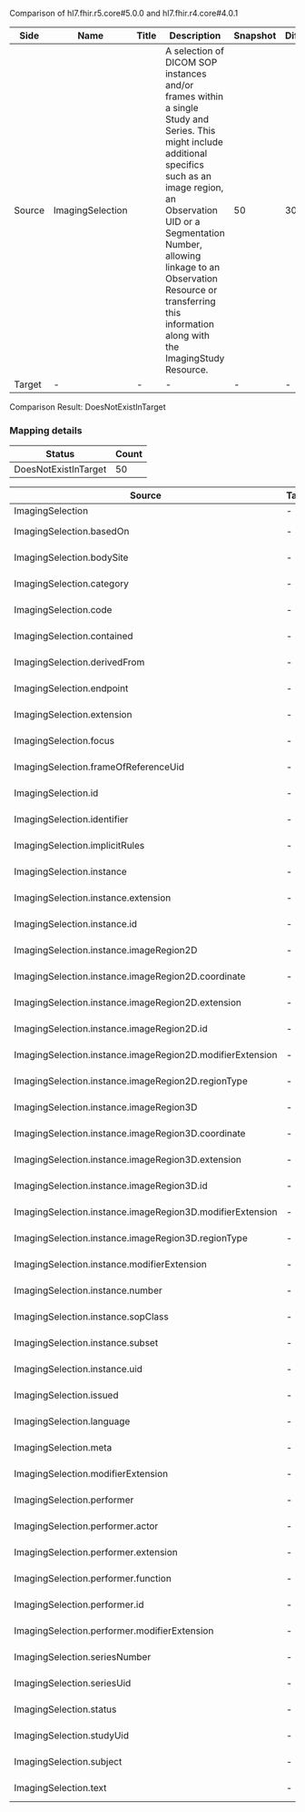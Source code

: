 Comparison of hl7.fhir.r5.core#5.0.0 and hl7.fhir.r4.core#4.0.1

| Side | Name | Title | Description | Snapshot | Differential |
| --- | --- | --- | --- | --- | --- |
| Source | ImagingSelection |  | A selection of DICOM SOP instances and/or frames within a single Study and Series. This might include additional specifics such as an image region, an Observation UID or a Segmentation Number, allowing linkage to an Observation Resource or transferring this information along with the ImagingStudy Resource. | 50 | 30 |
| Target | - | - | - | - | - |


Comparison Result: DoesNotExistInTarget


### Mapping details

| Status | Count |
| ------ | ----- |
DoesNotExistInTarget | 50 |


| Source | Target | Status | Message |
| ------ | ------ | ------ | ------- |
| ImagingSelection | - | DoesNotExistInTarget | ImagingSelection does not exist in target and has no mapping |
| ImagingSelection.basedOn | - | DoesNotExistInTarget | ImagingSelection.basedOn does not exist in target and has no mapping |
| ImagingSelection.bodySite | - | DoesNotExistInTarget | ImagingSelection.bodySite does not exist in target and has no mapping |
| ImagingSelection.category | - | DoesNotExistInTarget | ImagingSelection.category does not exist in target and has no mapping |
| ImagingSelection.code | - | DoesNotExistInTarget | ImagingSelection.code does not exist in target and has no mapping |
| ImagingSelection.contained | - | DoesNotExistInTarget | ImagingSelection.contained does not exist in target and has no mapping |
| ImagingSelection.derivedFrom | - | DoesNotExistInTarget | ImagingSelection.derivedFrom does not exist in target and has no mapping |
| ImagingSelection.endpoint | - | DoesNotExistInTarget | ImagingSelection.endpoint does not exist in target and has no mapping |
| ImagingSelection.extension | - | DoesNotExistInTarget | ImagingSelection.extension does not exist in target and has no mapping |
| ImagingSelection.focus | - | DoesNotExistInTarget | ImagingSelection.focus does not exist in target and has no mapping |
| ImagingSelection.frameOfReferenceUid | - | DoesNotExistInTarget | ImagingSelection.frameOfReferenceUid does not exist in target and has no mapping |
| ImagingSelection.id | - | DoesNotExistInTarget | ImagingSelection.id does not exist in target and has no mapping |
| ImagingSelection.identifier | - | DoesNotExistInTarget | ImagingSelection.identifier does not exist in target and has no mapping |
| ImagingSelection.implicitRules | - | DoesNotExistInTarget | ImagingSelection.implicitRules does not exist in target and has no mapping |
| ImagingSelection.instance | - | DoesNotExistInTarget | ImagingSelection.instance does not exist in target and has no mapping |
| ImagingSelection.instance.extension | - | DoesNotExistInTarget | ImagingSelection.instance.extension does not exist in target and has no mapping |
| ImagingSelection.instance.id | - | DoesNotExistInTarget | ImagingSelection.instance.id does not exist in target and has no mapping |
| ImagingSelection.instance.imageRegion2D | - | DoesNotExistInTarget | ImagingSelection.instance.imageRegion2D does not exist in target and has no mapping |
| ImagingSelection.instance.imageRegion2D.coordinate | - | DoesNotExistInTarget | ImagingSelection.instance.imageRegion2D.coordinate does not exist in target and has no mapping |
| ImagingSelection.instance.imageRegion2D.extension | - | DoesNotExistInTarget | ImagingSelection.instance.imageRegion2D.extension does not exist in target and has no mapping |
| ImagingSelection.instance.imageRegion2D.id | - | DoesNotExistInTarget | ImagingSelection.instance.imageRegion2D.id does not exist in target and has no mapping |
| ImagingSelection.instance.imageRegion2D.modifierExtension | - | DoesNotExistInTarget | ImagingSelection.instance.imageRegion2D.modifierExtension does not exist in target and has no mapping |
| ImagingSelection.instance.imageRegion2D.regionType | - | DoesNotExistInTarget | ImagingSelection.instance.imageRegion2D.regionType does not exist in target and has no mapping |
| ImagingSelection.instance.imageRegion3D | - | DoesNotExistInTarget | ImagingSelection.instance.imageRegion3D does not exist in target and has no mapping |
| ImagingSelection.instance.imageRegion3D.coordinate | - | DoesNotExistInTarget | ImagingSelection.instance.imageRegion3D.coordinate does not exist in target and has no mapping |
| ImagingSelection.instance.imageRegion3D.extension | - | DoesNotExistInTarget | ImagingSelection.instance.imageRegion3D.extension does not exist in target and has no mapping |
| ImagingSelection.instance.imageRegion3D.id | - | DoesNotExistInTarget | ImagingSelection.instance.imageRegion3D.id does not exist in target and has no mapping |
| ImagingSelection.instance.imageRegion3D.modifierExtension | - | DoesNotExistInTarget | ImagingSelection.instance.imageRegion3D.modifierExtension does not exist in target and has no mapping |
| ImagingSelection.instance.imageRegion3D.regionType | - | DoesNotExistInTarget | ImagingSelection.instance.imageRegion3D.regionType does not exist in target and has no mapping |
| ImagingSelection.instance.modifierExtension | - | DoesNotExistInTarget | ImagingSelection.instance.modifierExtension does not exist in target and has no mapping |
| ImagingSelection.instance.number | - | DoesNotExistInTarget | ImagingSelection.instance.number does not exist in target and has no mapping |
| ImagingSelection.instance.sopClass | - | DoesNotExistInTarget | ImagingSelection.instance.sopClass does not exist in target and has no mapping |
| ImagingSelection.instance.subset | - | DoesNotExistInTarget | ImagingSelection.instance.subset does not exist in target and has no mapping |
| ImagingSelection.instance.uid | - | DoesNotExistInTarget | ImagingSelection.instance.uid does not exist in target and has no mapping |
| ImagingSelection.issued | - | DoesNotExistInTarget | ImagingSelection.issued does not exist in target and has no mapping |
| ImagingSelection.language | - | DoesNotExistInTarget | ImagingSelection.language does not exist in target and has no mapping |
| ImagingSelection.meta | - | DoesNotExistInTarget | ImagingSelection.meta does not exist in target and has no mapping |
| ImagingSelection.modifierExtension | - | DoesNotExistInTarget | ImagingSelection.modifierExtension does not exist in target and has no mapping |
| ImagingSelection.performer | - | DoesNotExistInTarget | ImagingSelection.performer does not exist in target and has no mapping |
| ImagingSelection.performer.actor | - | DoesNotExistInTarget | ImagingSelection.performer.actor does not exist in target and has no mapping |
| ImagingSelection.performer.extension | - | DoesNotExistInTarget | ImagingSelection.performer.extension does not exist in target and has no mapping |
| ImagingSelection.performer.function | - | DoesNotExistInTarget | ImagingSelection.performer.function does not exist in target and has no mapping |
| ImagingSelection.performer.id | - | DoesNotExistInTarget | ImagingSelection.performer.id does not exist in target and has no mapping |
| ImagingSelection.performer.modifierExtension | - | DoesNotExistInTarget | ImagingSelection.performer.modifierExtension does not exist in target and has no mapping |
| ImagingSelection.seriesNumber | - | DoesNotExistInTarget | ImagingSelection.seriesNumber does not exist in target and has no mapping |
| ImagingSelection.seriesUid | - | DoesNotExistInTarget | ImagingSelection.seriesUid does not exist in target and has no mapping |
| ImagingSelection.status | - | DoesNotExistInTarget | ImagingSelection.status does not exist in target and has no mapping |
| ImagingSelection.studyUid | - | DoesNotExistInTarget | ImagingSelection.studyUid does not exist in target and has no mapping |
| ImagingSelection.subject | - | DoesNotExistInTarget | ImagingSelection.subject does not exist in target and has no mapping |
| ImagingSelection.text | - | DoesNotExistInTarget | ImagingSelection.text does not exist in target and has no mapping |

